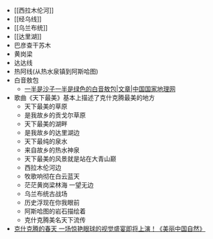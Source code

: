 - [[西拉木伦河]]
- [[经乌线]]
- [[乌兰布统]]
- [[达里湖]]
- 巴彦查干苏木
- 黄岗梁
- 达达线
- 热阿线(从热水泉镇到阿斯哈图)
- 白音敖包
    - [一半是沙子一半是绿色的白音敖包|文章|中国国家地理网](http://www.dili360.com/article/p5474aa51db85123.htm)
- 歌曲《天下最美》基本上描述了克什克腾最美的地方
    - 天下最美的草原
    - 是我故乡的贡戈尔草原
    - 天下最美的湖畔
    - 是我故乡的达里湖边
    - 天下最纯的泉水
    - 来自故乡的热水神泉
    - 天下最美的风景就是站在大青山巅
    - 西拉木伦河边
    - 牧歌响彻在白云蓝天
    - 茫茫黄岗梁林海 一望无边
    - 乌兰布统古战场
    - 历史浮现在你我眼前
    - 阿斯哈图的岩石描绘着
    - 克什克腾美名天下流传
- [克什克腾的春天 一场惊艳眼球的视觉盛宴即将上演！《美丽中国自然》](https://www.youtube.com/watch?v=Fzg08Tu9Hew)
